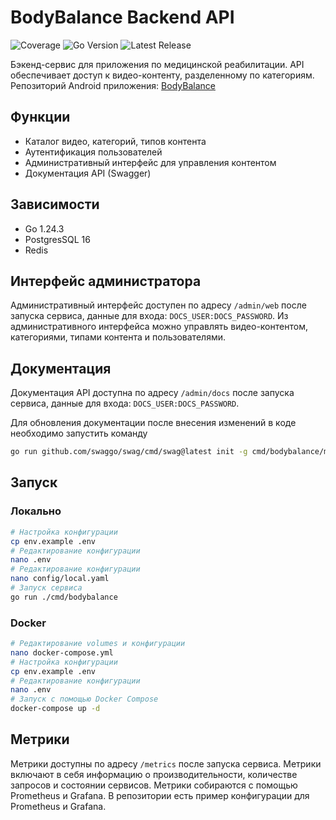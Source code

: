 # BodyBalance Backend API

![Coverage](https://img.shields.io/badge/Coverage-61.5%25-green)
![Go Version](https://img.shields.io/badge/Go-1.24.3-blue)
![Latest Release](https://img.shields.io/badge/Release-0.5.8-blue)

Бэкенд-сервис для приложения по медицинской реабилитации. API обеспечивает доступ к видео-контенту, разделенному по категориям.
Репозиторий Android приложения: [BodyBalance](https://github.com/DecardCain21/BodyBalance)
## Функции

- Каталог видео, категорий, типов контента
- Аутентификация пользователей
- Административный интерфейс для управления контентом
- Документация API (Swagger)

## Зависимости

- Go 1.24.3
- PostgresSQL 16
- Redis

## Интерфейс администратора
Административный интерфейс доступен по адресу `/admin/web` после запуска сервиса, данные для входа: `DOCS_USER:DOCS_PASSWORD`.
Из административного интерфейса можно управлять видео-контентом, категориями, типами контента и пользователями.

## Документация

Документация API доступна по адресу `/admin/docs` после запуска сервиса, данные для входа: `DOCS_USER:DOCS_PASSWORD`.

Для обновления документации после внесения изменений в коде необходимо запустить команду
```bash
go run github.com/swaggo/swag/cmd/swag@latest init -g cmd/bodybalance/main.go --output ./docs --parseDependency --parseInternal
```

## Запуск

### Локально

```bash
# Настройка конфигурации
cp env.example .env
# Редактирование конфигурации
nano .env
# Редактирование конфигурации
nano config/local.yaml
# Запуск сервиса
go run ./cmd/bodybalance
```

### Docker



```bash
# Редактирование volumes и конфигурации
nano docker-compose.yml
# Настройка конфигурации
cp env.example .env
# Редактирование конфигурации
nano .env
# Запуск с помощью Docker Compose
docker-compose up -d
```
## Метрики
Метрики доступны по адресу `/metrics` после запуска сервиса. 
Метрики включают в себя информацию о производительности, количестве запросов и состоянии сервисов.
Метрики собираются с помощью Prometheus и Grafana. В репозитории есть пример конфигурации для Prometheus и Grafana.
